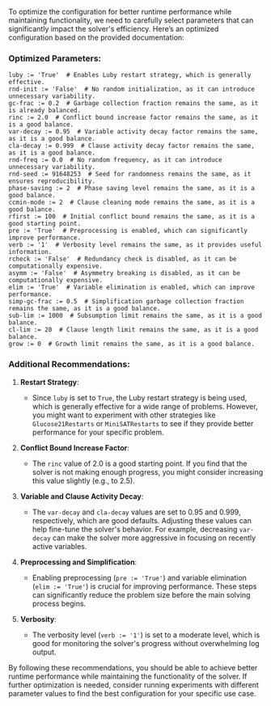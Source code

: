 To optimize the configuration for better runtime performance while maintaining functionality, we need to carefully select parameters that can significantly impact the solver's efficiency. Here’s an optimized configuration based on the provided documentation:

### Optimized Parameters:
```plaintext
luby := 'True'  # Enables Luby restart strategy, which is generally effective.
rnd-init := 'False'  # No random initialization, as it can introduce unnecessary variability.
gc-frac := 0.2  # Garbage collection fraction remains the same, as it is already balanced.
rinc := 2.0  # Conflict bound increase factor remains the same, as it is a good balance.
var-decay := 0.95  # Variable activity decay factor remains the same, as it is a good balance.
cla-decay := 0.999  # Clause activity decay factor remains the same, as it is a good balance.
rnd-freq := 0.0  # No random frequency, as it can introduce unnecessary variability.
rnd-seed := 91648253  # Seed for randomness remains the same, as it ensures reproducibility.
phase-saving := 2  # Phase saving level remains the same, as it is a good balance.
ccmin-mode := 2  # Clause cleaning mode remains the same, as it is a good balance.
rfirst := 100  # Initial conflict bound remains the same, as it is a good starting point.
pre := 'True'  # Preprocessing is enabled, which can significantly improve performance.
verb := '1'  # Verbosity level remains the same, as it provides useful information.
rcheck := 'False'  # Redundancy check is disabled, as it can be computationally expensive.
asymm := 'False'  # Asymmetry breaking is disabled, as it can be computationally expensive.
elim := 'True'  # Variable elimination is enabled, which can improve performance.
simp-gc-frac := 0.5  # Simplification garbage collection fraction remains the same, as it is a good balance.
sub-lim := 1000  # Subsumption limit remains the same, as it is a good balance.
cl-lim := 20  # Clause length limit remains the same, as it is a good balance.
grow := 0  # Growth limit remains the same, as it is a good balance.
```

### Additional Recommendations:
1. **Restart Strategy**:
   - Since `luby` is set to `True`, the Luby restart strategy is being used, which is generally effective for a wide range of problems. However, you might want to experiment with other strategies like `Glucose21Restarts` or `MiniSATRestarts` to see if they provide better performance for your specific problem.

2. **Conflict Bound Increase Factor**:
   - The `rinc` value of 2.0 is a good starting point. If you find that the solver is not making enough progress, you might consider increasing this value slightly (e.g., to 2.5).

3. **Variable and Clause Activity Decay**:
   - The `var-decay` and `cla-decay` values are set to 0.95 and 0.999, respectively, which are good defaults. Adjusting these values can help fine-tune the solver's behavior. For example, decreasing `var-decay` can make the solver more aggressive in focusing on recently active variables.

4. **Preprocessing and Simplification**:
   - Enabling preprocessing (`pre := 'True'`) and variable elimination (`elim := 'True'`) is crucial for improving performance. These steps can significantly reduce the problem size before the main solving process begins.

5. **Verbosity**:
   - The verbosity level (`verb := '1'`) is set to a moderate level, which is good for monitoring the solver's progress without overwhelming log output.

By following these recommendations, you should be able to achieve better runtime performance while maintaining the functionality of the solver. If further optimization is needed, consider running experiments with different parameter values to find the best configuration for your specific use case.